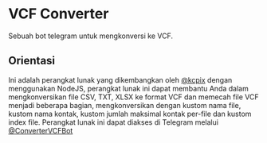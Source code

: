 # VCF Converter
Sebuah bot telegram untuk mengkonversi ke VCF.
## Orientasi
Ini adalah perangkat lunak yang dikembangkan oleh <a href='https://t.me/kcpix' target='_blank'>@kcpix</a> dengan menggunakan NodeJS, perangkat lunak ini dapat membantu Anda dalam mengkonversikan file CSV, TXT, XLSX ke format VCF dan memecah file VCF menjadi beberapa bagian, mengkonversikan dengan kustom nama file, kustom nama kontak, kustom jumlah maksimal kontak per-file dan kustom index file. Perangkat lunak ini dapat diakses di Telegram melalui <a href='https://t.me/ConverterVCFBot' target='_blank'>@ConverterVCFBot</a>